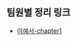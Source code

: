 

<!-- TEAM_LINKS_START -->
## 팀원별 정리 링크
- [이예서-chapter1](이예서/elegant-typescript/chapter1.md)
<!-- TEAM_LINKS_END -->
